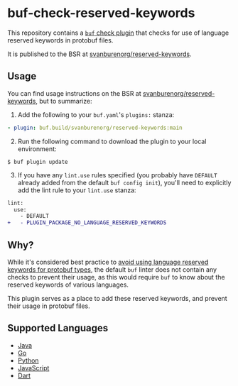 # buf-check-reserved-keywords

This repository contains a [`buf` check plugin][buf-check-plugin] that checks for use of language reserved keywords in protobuf files.

It is published to the BSR at [svanburenorg/reserved-keywords][bsr-module].

## Usage

You can find usage instructions on the BSR at [svanburenorg/reserved-keywords][bsr-module],
but to summarize:

1. Add the following to your `buf.yaml`'s `plugins:` stanza:

```yaml
- plugin: buf.build/svanburenorg/reserved-keywords:main
```

2. Run the following command to download the plugin to your local environment:

```console
$ buf plugin update
```

3. If you have any `lint.use` rules specified
   (you probably have `DEFAULT` already added from the default `buf config init`),
   you'll need to explicitly add the lint rule to your `lint.use` stanza:

```diff
lint:
  use:
    - DEFAULT
+   - PLUGIN_PACKAGE_NO_LANGUAGE_RESERVED_KEYWORDS
```


## Why?

While it's considered best practice to [avoid using language reserved keywords for protobuf types][best-practice],
the default `buf` linter does not contain any checks to prevent their usage,
as this would require `buf` to know about the reserved keywords of various languages.

This plugin serves as a place to add these reserved keywords,
and prevent their usage in protobuf files.

## Supported Languages

* [Java][]
* [Go][]
* [Python][]
* [JavaScript][]
* [Dart][]

[best-practice]: https://buf.build/docs/best-practices/style-guide/#recommendations
[bsr-module]: https://buf.build/svanburenorg/reserved-keywords
[buf-check-plugin]: https://github.com/bufbuild/bufplugin
[java]: https://docs.oracle.com/javase/tutorial/java/nutsandbolts/_keywords.html
[go]: https://go.dev/ref/spec#Keywords
[python]: https://docs.python.org/3/reference/lexical_analysis.html#keywords
[javascript]: https://developer.mozilla.org/en-US/docs/Web/JavaScript/Reference/Lexical_grammar#keywords
[dart]: https://dart.dev/language/keywords
